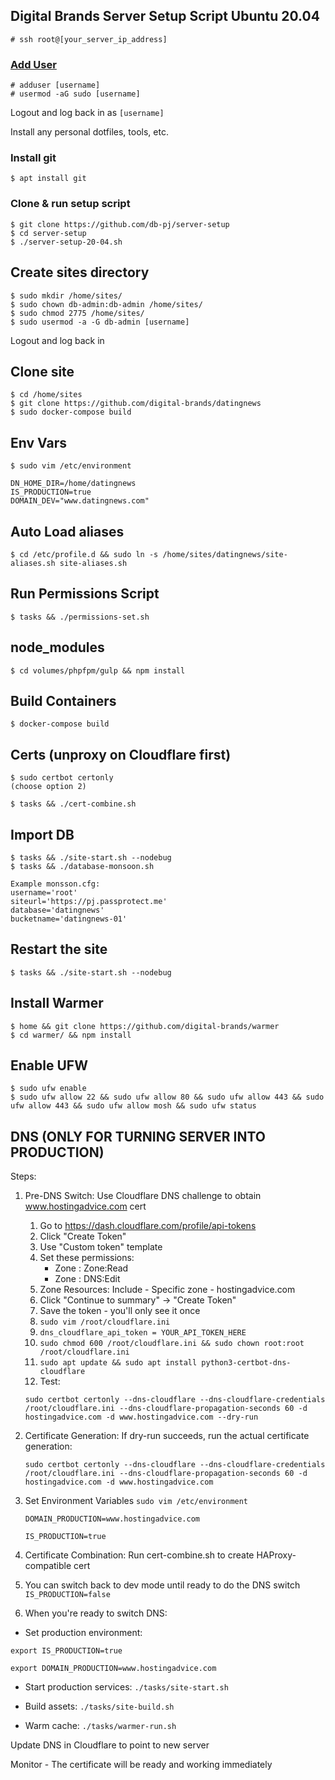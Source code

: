 ## Digital Brands Server Setup Script Ubuntu 20.04

`# ssh root@[your_server_ip_address]`

### [Add User](https://www.digitalocean.com/community/tutorials/how-to-create-a-new-sudo-enabled-user-on-ubuntu)
```
# adduser [username]
# usermod -aG sudo [username]
```

Logout and log back in as `[username]`

Install any personal dotfiles, tools, etc.

### Install git
`$ apt install git`

### Clone & run setup script
```
$ git clone https://github.com/db-pj/server-setup
$ cd server-setup
$ ./server-setup-20-04.sh
```

## Create sites directory
```
$ sudo mkdir /home/sites/
$ sudo chown db-admin:db-admin /home/sites/
$ sudo chmod 2775 /home/sites/
$ sudo usermod -a -G db-admin [username]
```

Logout and log back in

## Clone site
```
$ cd /home/sites
$ git clone https://github.com/digital-brands/datingnews
$ sudo docker-compose build
```

## Env Vars
```
$ sudo vim /etc/environment

DN_HOME_DIR=/home/datingnews
IS_PRODUCTION=true
DOMAIN_DEV="www.datingnews.com"
```

## Auto Load aliases
```
$ cd /etc/profile.d && sudo ln -s /home/sites/datingnews/site-aliases.sh site-aliases.sh
```

## Run Permissions Script
```
$ tasks && ./permissions-set.sh
```

## node_modules
```
$ cd volumes/phpfpm/gulp && npm install
```

## Build Containers
```
$ docker-compose build
```

## Certs (unproxy on Cloudflare first)
```
$ sudo certbot certonly
(choose option 2)

$ tasks && ./cert-combine.sh
```

## Import DB
```
$ tasks && ./site-start.sh --nodebug
$ tasks && ./database-monsoon.sh

Example monsson.cfg:
username='root'
siteurl='https://pj.passprotect.me'
database='datingnews'
bucketname='datingnews-01'
```

## Restart the site
```
$ tasks && ./site-start.sh --nodebug
```

## Install Warmer
```
$ home && git clone https://github.com/digital-brands/warmer
$ cd warmer/ && npm install
```
## Enable UFW
```
$ sudo ufw enable
$ sudo ufw allow 22 && sudo ufw allow 80 && sudo ufw allow 443 && sudo ufw allow 443 && sudo ufw allow mosh && sudo ufw status
```

## DNS (ONLY FOR TURNING SERVER INTO PRODUCTION)
Steps:
1. Pre-DNS Switch: Use Cloudflare DNS challenge to obtain www.hostingadvice.com cert
	1. Go to https://dash.cloudflare.com/profile/api-tokens
  	2. Click "Create Token"
  	3. Use "Custom token" template
  	4. Set these permissions:
    	- Zone : Zone:Read
    	- Zone : DNS:Edit
  	5. Zone Resources: Include - Specific zone - hostingadvice.com
  	6. Click "Continue to summary" → "Create Token"
  	7. Save the token - you'll only see it once
    8. `sudo vim /root/cloudflare.ini`
    9. `dns_cloudflare_api_token = YOUR_API_TOKEN_HERE`
    10. `sudo chmod 600 /root/cloudflare.ini && sudo chown root:root /root/cloudflare.ini`
    11. `sudo apt update && sudo apt install python3-certbot-dns-cloudflare`
    12. Test:
    
   `sudo certbot certonly --dns-cloudflare --dns-cloudflare-credentials /root/cloudflare.ini --dns-cloudflare-propagation-seconds 60 -d hostingadvice.com -d www.hostingadvice.com --dry-run`
   
2. Certificate Generation:
	If dry-run succeeds, run the actual certificate generation:
	
 	`sudo certbot certonly --dns-cloudflare --dns-cloudflare-credentials /root/cloudflare.ini --dns-cloudflare-propagation-seconds 60 -d hostingadvice.com -d www.hostingadvice.com`

4. Set Environment Variables
     `sudo vim /etc/environment`
   
     `DOMAIN_PRODUCTION=www.hostingadvice.com`
   
     `IS_PRODUCTION=true`

5. Certificate Combination: Run cert-combine.sh to create HAProxy-compatible cert

6. You can switch back to dev mode until ready to do the DNS switch `IS_PRODUCTION=false`

7.  When you're ready to switch DNS:

  - Set production environment:
  
  `export IS_PRODUCTION=true`

  `export DOMAIN_PRODUCTION=www.hostingadvice.com`
  
- Start production services:
  `./tasks/site-start.sh`
  
- Build assets:
  `./tasks/site-build.sh`
  
- Warm cache:
  `./tasks/warmer-run.sh`
  
Update DNS in Cloudflare to point to new server
  
Monitor - The certificate will be ready and working immediately

   


